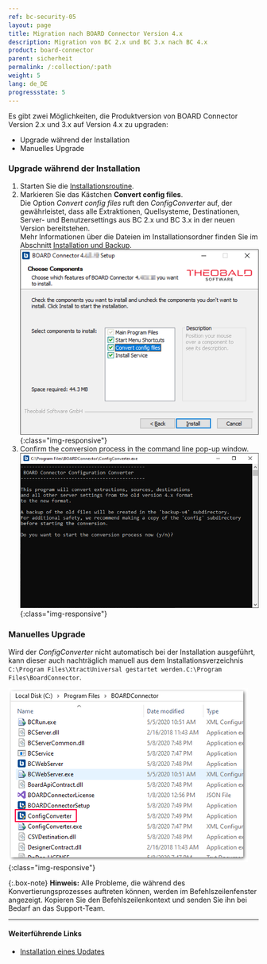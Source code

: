 ```yaml
---
ref: bc-security-05
layout: page
title: Migration nach BOARD Connector Version 4.x
description: Migration von BC 2.x und BC 3.x nach BC 4.x
product: board-connector
parent: sicherheit
permalink: /:collection/:path
weight: 5
lang: de_DE
progressstate: 5
---
```


Es gibt zwei Möglichkeiten, die Produktversion von BOARD Connector Version 2.x und 3.x auf Version 4.x zu upgraden:
- Upgrade während der Installation
- Manuelles Upgrade

### Upgrade während der Installation
1. Starten Sie die [Installationsroutine](../einfuehrung/installation-und-backup).
2. Markieren Sie das Kästchen **Convert config files**.<br>
Die Option *Convert config files* ruft den *ConfigConverter* auf, der gewährleistet, dass alle Extraktionen, Quellsysteme, Destinationen, Server- und Benutzersettings aus BC 2.x und BC 3.x in der neuen Version bereitstehen. <br>
Mehr Informationen über die Dateien im Installationsordner finden Sie im Abschnitt [Installation und Backup](../einfuehrung/installation).
![BC4_Migration_1](/img/content/BC4_Migration_1.png){:class="img-responsive"} <br>
3. Confirm the conversion process in the command line pop-up window. <br>
![BC4_Migration_2](/img/content/BC4_Migration_2.png){:class="img-responsive"} <br>

### Manuelles Upgrade
Wird der *ConfigConverter* nicht automatisch bei der Installation ausgeführt, kann dieser auch nachträglich manuell aus dem Installationsverzeichnis ``C:\Program Files\XtractUniversal gestartet werden.C:\Program Files\BoardConnector``. <br>

![BC4_Migration_3](/img/content/BC4_Migration_3.png){:class="img-responsive"}

{:.box-note}
**Hinweis:** Alle Probleme, die während des Konvertierungsprozesses auftreten können, werden im Befehlszeilenfenster angezeigt. Kopieren Sie den Befehlszeilenkontext und senden Sie ihn bei Bedarf an das Support-Team.  

*******
#### Weiterführende Links
- [Installation eines Updates](../einfuehrung/update)
